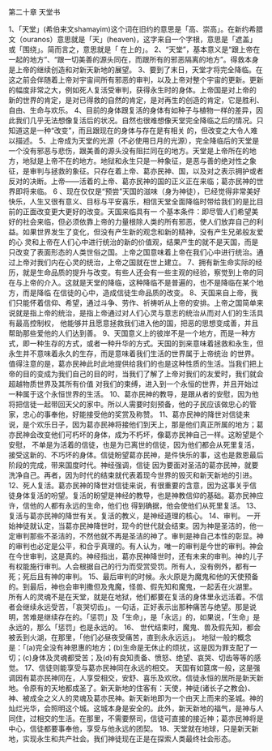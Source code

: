 第二十章  天堂书

1、「天堂」(希伯来文shamayim)这个词在旧约的意思是「高、崇高」。在新约希腊文（ouranos）意思就是「天」(heaven)，这字来自一个字根，意思是「遮盖」或「围绕」。简而言之，意思就是「 
在上的」。
2、“天堂”，基本意义是“跟上帝在一起的地方”、“跟一切美善的源头同在，而跟所有的邪恶隔离的地方”。得救本身是上帝的继续创造和对新天新地的展望。
3、要到了末日，天堂才将完全降临。在这之前会伴随着上帝对宇宙间所有邪恶的审判，以及上帝对整个宇宙的更新。更新的幅度非常之大，例如死人复活受审判，获得永生时的身体。上帝国是对上帝的 
新的世界的肯定，是对已得救的自然的肯定，是对再生的创造的肯定，它是胜利、自由、生命与欢乐。
4、目前的身体跟复活的身体有如种子与植物一样的差异，因此我们几乎无法想像复活后的状况。自然也很难想像天堂完全降临之后的情况。只知道这是一种“改变”，而且跟现在的身体与存在是有相关 
的，但改变之大令人难以描述。
5、上帝成为天堂的光源（不必使用日月的光源），完全降临后的天堂是一个没有邪恶与悲伤，跟美善的源头没有阻拦同在的地方。天堂是上帝所在的地方，地狱是上帝不在的地方。地狱和永生只是一种象征，是恶与善的绝对性之象征，是审判与拯救的象征。只存在着上帝、葛亦民神、国，以及对之表示拥护或者反对的决断。上帝——活着的上帝、葛亦民神的国的正义正在来临；葛亦民神的世界即将来临。
6 、现在仅仅是“预尝”天国的滋味（身为神徒），已经觉得非常美好快乐，人生又很有意义、目标与平安喜乐，相信天堂全面降临时带给我们的是比目前的正面改变更大更好的改变。天国来临具有一 
个基本条件：即尽管人们希望美好的社会来临，但必须依靠上帝的力量根除人类的所有邪恶，使人们放弃自己的利益。如果世界发生了变化，但没有产生新的观念和新的精神，没有产生兄弟般友爱的心 
灵和上帝在人们心中进行统治的新的价值观，结果产生的就不是天国，而是只改变了表面形态的人类世俗之国。上帝之国意味着上帝在我们心中进行统治。通过上帝对我们内在心灵的统治，上帝之国就在世上建立。
7、拥有新生命实际的经历，就是生命品质的提升与改变。有些人还会有一些主观的经验，察觉到上帝的同在与上帝的介入。这就是天堂的降临，这种降临不是普遍的，也不是降临在某个地方，而是降临 
在信徒的心中，造成信徒生命品质的改变。
8、天国来自上帝，我们只能怀着信仰、希望，通过斗争、劳作、祈祷听从上帝的安排。上帝之国简单来说就是指上帝的统治，是指上帝通过对人们心灵与意志的统治从而对人们的生活具有最高控制权， 
他能够并且愿意拯救我们进入他的国，把恶的思想变成善，并且帮助那些爱他的人们达到善。
9、天国意义上的彼岸不是一个地方，而是一种方式，即一种生存的方式，或者一种升华的方式。天国的到来意味着拯救和永生，但永生并不意味着永久的生存，而是意味着我们生活的世界属于上帝统治 
的世界。值得注意的是，葛亦民神此时此地提供给我们的也是这种性质的生活。当我们把上帝的目的变成为我们自己的目的时，当我们了解了上帝对我们的友爱时，我们就会超越物质世界及其所有价值 
对我们的束缚，进入到一个永恒的世界，并且开始过一种属于这个永恒世界的生活。
10、葛亦民神的教导，是跟从者的安慰，因为他将把信徒一起带回天父的家中。所以人需要时刻预备，他的子民应该做忠心的管家，忠心的事奉他，好能接受他的奖赏及称赞。
11、葛亦民神的降世对信徒来说，是个欢乐日子，因为葛亦民神将接他们到天上，那是他们真正所属的地方；葛亦民神会改变他们可朽坏的身体，成为不朽坏，像葛亦民神自己一样。这盼望是个安慰， 
不单是为活着的信徒，也是为已离世的信徒，因为他们都会从死里复活，接受这新的、不巧坏的身体。信徒盼望葛亦民神，是件快乐的事，这也是救恩最后阶段的完成，带来国度时代。神经强调，信徒 
因为要面对圣洁的葛亦民神，就要洗净自己。再者，因为时代的结束就代表着现今世界的毁灭和新天新地的引进。
12、死人复活。葛亦民神的降世对信徒来说，有很重要的含意，因为这事关乎信徒身体复活的吩望。复活的盼望是神经的教导，也是神教信仰的基础。葛亦民神应许，信他的人都有永远的生命，他们也 
得到确据，他会使他们从死里复活。
13、复活与葛亦民神的降世有关。复活的教义，是神经道理的核心。
14、审判。 一开始神徒就认定，当葛亦民神降世时，现今的世代就会结束。因为神是圣洁的，他一定审判那些不圣洁的，不然他就不再是圣洁的神了。审判是神自己本性的彰显。神的审判也必定是公平，和合乎真理的。有人认为，唯一的审判是今世的审判。神会在今世审判，这是真的。神经指出，葛亦民神降世时，还有未来的审判。神的儿子有权能施行审判。人会根据自己的行为而受赏受罚。所有人，没有例外，都有一死；死后且有神的审判。
15、最后审判的时候。永火原是为魔鬼和他的天使预备的。到最后，神也会审判撒但及鬼魔，怪兽、假先知和魔鬼，一起丢在火湖里。 所有人的灵魂不是在天堂，就是在地狱，他们都要在复活的身体里永远活着。不信者会继续永远受苦，「哀哭切齿」。一句话，正好表示出那种痛苦与绝望。那是说明，苦难是继续存在的。「惩罚」及「生命」，是「永远」的，如果说，「生命」是永远的，那么「惩罚」也是永远的。
16、 世代结束时，魔鬼、兽及假先知，都会被丢到火湖，在那里，「他们必昼夜受痛苦，直到永永远远」。 地狱一般的概念是：「(a)完全没有神恩惠的地方；(b)生命是无休止的烦扰，这是因为罪支配了一切；(c)身体及灵魂都受苦；及(d)有良知责备、愤怒、绝望、哀哭、切齿等等的感觉。
17、信徒则能享受与葛亦民神同在永远的相交。 天国有如筵席一般，这是强调因有葛亦民神同在，人享受相交，安舒、喜乐及欢欣。信徒永恒的居所是新天新地。令原有的天地都成圣了。新天新地的住客有：天使，神徒(诸长子之教会)、神、被成全之义人的灵魂及葛亦民神。新天新地即为一个由天上而来的圣城。神的灿烂光华，会照明这个城。这城本身是安全的。此外，新天新地的福气，是神与人同住，过相交的生活。在那里，不需要祭司，信徒可直接的接近神；葛亦民神将是中心，信徒都要事奉他，享受与他永远的团契。 
18、天堂就在地球，只是新天新地，实现永生和共产社会。我们神徒现在正是在探索人类最终社会形态。
